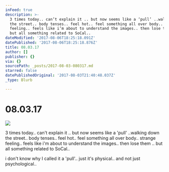 ```yaml
---
inFeed: true
description: >-
  3 times today.. can’t explain it .. but now seems like a ‘pull’ ..walking down
  the street.. body tenses.. feel hot.. feel something all over body.. strange
  feeling.. feels like i’m about to understand the images.. then lose them ..
  but all something related to SoCal.. 
dateModified: '2017-08-06T18:25:18.091Z'
datePublished: '2017-08-06T18:25:18.876Z'
title: 08.03.17
author: []
publisher: {}
via: {}
sourcePath: _posts/2017-08-03-080317.md
starred: false
datePublishedOriginal: '2017-08-03T21:40:48.037Z'
_type: Blurb

---
```

# 08.03.17
![](https://the-grid-user-content.s3-us-west-2.amazonaws.com/e584418d-5b55-4de3-8136-9570401e3673.jpg)

3 times today.. can't explain it .. but now seems like a 'pull' ..walking down the street.. body tenses.. feel hot.. feel something all over body.. strange feeling.. feels like i'm about to understand the images.. then lose them .. but all something related to SoCal.. 

i don't know why I called it a 'pull'.. just it's physical.. and not just psychological..